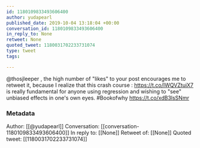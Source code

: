 ```yaml
---
id: 1180109833493606400
author: yudapearl
published_date: 2019-10-04 13:18:04 +00:00
conversation_id: 1180109833493606400
in_reply_to: None
retweet: None
quoted_tweet: 1180031702233731074
type: tweet
tags:

---
```


@thosjleeper , the high number of "likes" to your post encourages me to retweet it, because I realize that this crash course : https://t.co/IWQVZtuiX7 is really fundamental for anyone using regression and wishing to  "see" unbiased effects in one's own eyes. #Bookofwhy https://t.co/xdB3lsSNmr

### Metadata

Author: [[@yudapearl]]
Conversation: [[conversation-1180109833493606400]]
In reply to: [[None]]
Retweet of: [[None]]
Quoted tweet: [[1180031702233731074]]
